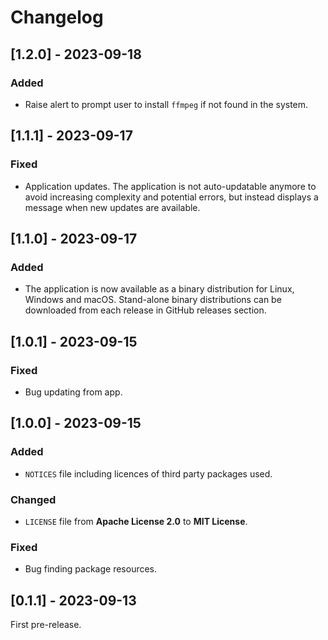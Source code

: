 # Changelog

## [1.2.0] - 2023-09-18

### Added

- Raise alert to prompt user to install `ffmpeg` if not found in the system.

## [1.1.1] - 2023-09-17

### Fixed

- Application updates. The application is not auto-updatable anymore to avoid increasing complexity and potential errors, but instead displays a message when new updates are available.

## [1.1.0] - 2023-09-17

### Added

- The application is now available as a binary distribution for Linux, Windows and macOS. Stand-alone binary distributions can be downloaded from each release in GitHub releases section.

## [1.0.1] - 2023-09-15

### Fixed

- Bug updating from app.

## [1.0.0] - 2023-09-15

### Added

- `NOTICES` file including licences of third party packages used.

### Changed

- `LICENSE` file from **Apache License 2.0** to **MIT License**.

### Fixed

- Bug finding package resources.

## [0.1.1] - 2023-09-13

First pre-release.
